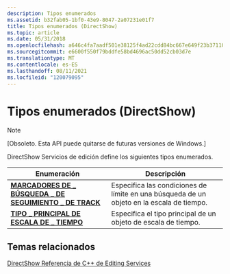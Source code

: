 ```yaml
---
description: Tipos enumerados
ms.assetid: b32fab05-1bf0-43e9-8047-2a07231e01f7
title: Tipos enumerados (DirectShow)
ms.topic: article
ms.date: 05/31/2018
ms.openlocfilehash: a646c4fa7aadf501e38125f4ad22cdd84bc667e649f23b371106011f2d715815
ms.sourcegitcommit: e6600f550f79bddfe58bd4696ac50dd52cb03d7e
ms.translationtype: MT
ms.contentlocale: es-ES
ms.lasthandoff: 08/11/2021
ms.locfileid: "120079095"
---
```

# <a name="enumerated-types-directshow"></a>Tipos enumerados (DirectShow)

> [!Note]  
> \[Obsoleto. Esta API puede quitarse de futuras versiones de Windows.\]

 

DirectShow Servicios de edición define los siguientes tipos enumerados.



| Enumeración                                                         | Descripción                                                                  |
|---------------------------------------------------------------------|------------------------------------------------------------------------------|
| [**MARCADORES DE \_ BÚSQUEDA \_ DE SEGUIMIENTO \_ DE TRACK**](dexterf-track-search-flags.md) | Especifica las condiciones de límite en una búsqueda de un objeto en la escala de tiempo. |
| [**TIPO \_ PRINCIPAL DE ESCALA DE \_ TIEMPO**](timeline-major-type.md)                | Especifica el tipo principal de un objeto de escala de tiempo.                               |



 

## <a name="related-topics"></a>Temas relacionados

<dl> <dt>

[DirectShow Referencia de C++ de Editing Services](directshow-editing-services-c---reference.md)
</dt> </dl>

 

 




